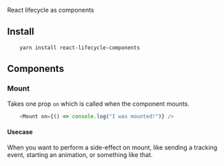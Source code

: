 React lifecycle as components

## Install
```
    yarn install react-lifecycle-components
```

## Components

### Mount
Takes one prop `on` which is called when the component mounts.

```javascript
    <Mount on={() => console.log("I was mounted!")} />
```

#### Usecase
When you want to perform a side-effect on mount, like sending a tracking event, starting an animation, or something like that.
